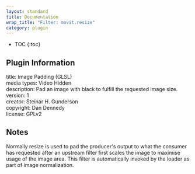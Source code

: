 ```yaml
---
layout: standard
title: Documentation
wrap_title: "Filter: movit.resize"
category: plugin
---
```

* TOC
{:toc}

## Plugin Information

title: Image Padding (GLSL)  
media types:
Video  Hidden  
description: Pad an image with black to fulfill the requested image size.  
version: 1  
creator: Steinar H. Gunderson  
copyright: Dan Dennedy  
license: GPLv2  

## Notes

Normally resize is used to pad the producer&#39;s output to what the consumer has requested after an upstream filter first scales the image to maximise usage of the image area. This filter is automatically invoked by the loader as part of image normalization.
